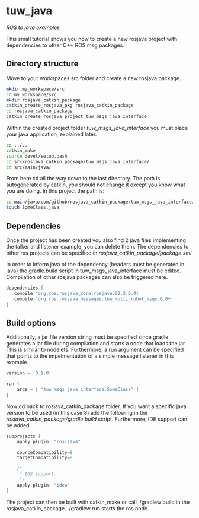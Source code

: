 # tuw_java
*ROS to java examples*

This small tutorial shows you how to create a new rosjava project with dependencies to other C++ ROS msg packages.

## Directory structure

Move to your workspaces src folder and create a new rosjava package.

```bash
mkdir my_workspace/src
cd my_workspace/src
mkdir rosjava_catkin_package
catkin_create_rosjava_pkg rosjava_catkin_package
cd rosjava_catkin_package
catkin_create_rosjava_project tuw_msgs_java_interface
```

Within the created project folder *tuw_msgs_java_interface* you must place your java application, explained later.

```bash
cd ../..
catkin_make
source devel/setup.bash
cd src/rosjava_catkin_package/tuw_msgs_java_interface/
cd src/main/java/
```

From here cd all the way down to the last directory. The path is autogenerated by catkin, you should not change it except you know what you are doing.
In this project the path is:

```bash
cd main/java/com/github/rosjava_catkin_package/tuw_msgs_java_interface/
touch SomeClass.java
```

## Dependencies
Once the project has been created you also find 2 java files implementing the talker and listener example, you can delete them.
The dependencies to other ros projects can be specified in *rosjava_catkin_package/package.xml*

In order to inform java of the dependency (headers must be generated in java) the gradle.build script in tuw_msgs_java_interface must be edited. Compilation of other rosjava packages can also be triggered here.
```gradle
dependencies {
   compile 'org.ros.rosjava_core:rosjava:[0.3,0.4)'
   compile 'org.ros.rosjava_messages:tuw_multi_robot_msgs:0.0+'
}
```

## Build options
Additionally, a jar file version string must be specified since gradle generates a jar file during compilation and starts a node that loads the jar. This is similar to nodelets. Furthermore, a run argument can be specified that points to the impelmentation of a simple message listener in this example.

```gradle
version = '0.1.0'

run {
    args = [ 'tuw_msgs_java_interface.SomeClass' ]
}
```

Now cd back to rosjava_catkin_package folder. If you want a specific java version to be used (in this case 8) add the following in the *rosjava_catkin_package/gradle.build* script. Furthermore, IDE support can be added.

```gradle
subprojects {
    apply plugin: "ros-java"

    sourceCompatibility=8
    targetCompatibility=8

    /*
     * IDE support.
     */
    apply plugin: "idea"
}
```

The project can then be built with catkin_make or call ./gradlew build in the rosjava_catkin_package. ./gradlew run starts the ros node.
